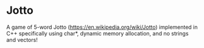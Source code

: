 # Jotto
A game of 5-word Jotto (https://en.wikipedia.org/wiki/Jotto) implemented in C++ specifically using char*, dynamic memory allocation, and no strings and vectors!
